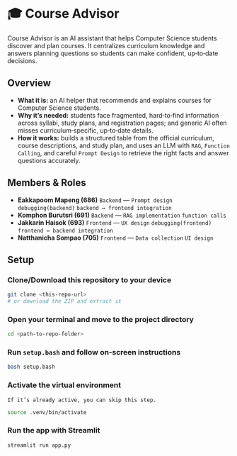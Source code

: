 # 🎓 Course Advisor

Course Advisor is an AI assistant that helps Computer Science students discover and plan courses. It centralizes curriculum knowledge and answers planning questions so students can make confident, up‑to‑date decisions.

## Overview
- **What it is:** an AI helper that recommends and explains courses for Computer Science students.  
- **Why it’s needed:** students face fragmented, hard‑to‑find information across syllabi, study plans, and registration pages; and generic AI often misses curriculum‑specific, up‑to‑date details.  
- **How it works:** builds a structured table from the official curriculum, course descriptions, and study plan, and uses an LLM with `RAG`, `Function Calling`, and careful `Prompt Design` to retrieve the right facts and answer questions accurately.  

## Members & Roles
- **Eakkapoom Mapeng (686)** `Backend` — `Prompt design` `debugging(backend)` `backend ↔ frontend integration`  
- **Komphon Burutsri (691)** `Backend` — `RAG implementation` `function calls`  
- **Jakkarin Haisok (693)** `Frontend` — `UX design` `debugging(frontend)` `frontend ↔ backend integration`  
- **Natthanicha Sompao (705)** `Frontend` — `Data collection` `UI design`  

## Setup

### Clone/Download this repository to your device
```bash
git clone <this-repo-url>
# or download the ZIP and extract it
```

### Open your terminal and move to the project directory
```bash
cd <path-to-repo-folder>
```

### Run `setup.bash` and follow on‑screen instructions
```bash
bash setup.bash
```

### Activate the virtual environment
`If it’s already active, you can skip this step.`
```bash
source .venv/bin/activate
```

### Run the app with Streamlit
```bash
streamlit run app.py
```

